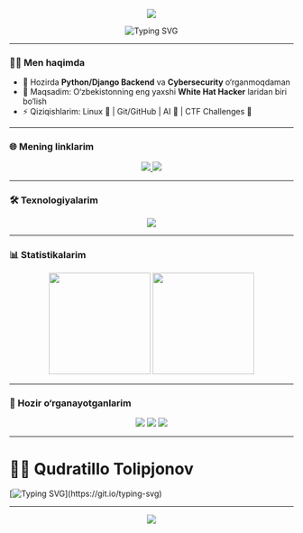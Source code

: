 <!-- Profil Banner -->
<p align="center">
  <img src="https://capsule-render.vercel.app/api?type=waving&color=0:0f0c29,100:302b63&height=200&section=header&text=Qudratillo%20Tolipjonov&fontSize=45&fontColor=ffffff&animation=fadeIn" />
</p>

<!-- Typing Animation -->
<p align="center">
  <img src="https://readme-typing-svg.herokuapp.com?font=Fira+Code&size=22&duration=3000&pause=1000&color=00FF00&center=true&vCenter=true&width=500&lines=Backend+Developer;Cybersecurity+Enthusiast;Open-Source+Contributor;Lifelong+Learner" alt="Typing SVG" />
</p>

---

### 👨‍💻 Men haqimda
- 🌱 Hozirda **Python/Django Backend** va **Cybersecurity** o‘rganmoqdaman  
- 🎯 Maqsadim: O‘zbekistonning eng yaxshi **White Hat Hacker** laridan biri bo‘lish  
- ⚡ Qiziqishlarim: Linux 🐧 | Git/GitHub | AI 🤖 | CTF Challenges 🔐  

---

### 🌐 Mening linklarim
<p align="center">
  <a href="https://github.com/tolipjonovqudratillo0423">
    <img src="https://img.shields.io/badge/GitHub-100000?style=for-the-badge&logo=github&logoColor=white"/>
  </a>
  <a href="https://www.linkedin.com/in/qudratillo-tolipjonov-a943ba381">
    <img src="https://img.shields.io/badge/LinkedIn-0077B5?style=for-the-badge&logo=linkedin&logoColor=white"/>
  </a>
</p>

---

### 🛠️ Texnologiyalarim
<p align="center">
  <img src="https://skillicons.dev/icons?i=python,django,git,github,linux,html,css,js,postgresql,docker&theme=dark" />
</p>

---

### 📊 Statistikalarim
<p align="center">
  <img src="https://github-readme-stats.vercel.app/api?username=tolipjonovqudratillo0423&show_icons=true&theme=tokyonight" height="180"/>
  <img src="https://github-readme-streak-stats.herokuapp.com/?user=tolipjonovqudratillo0423&theme=tokyonight" height="180"/>
</p>

---

### 🚀 Hozir o‘rganayotganlarim
<p align="center">
  <img src="https://img.shields.io/badge/FastAPI-009688?style=for-the-badge&logo=fastapi&logoColor=white"/>
  <img src="https://img.shields.io/badge/React-20232A?style=for-the-badge&logo=react&logoColor=61DAFB"/>
  <img src="https://img.shields.io/badge/Docker-2496ED?style=for-the-badge&logo=docker&logoColor=white"/>
</p>

---


# 👨‍💻 Qudratillo Tolipjonov  

[![Typing SVG](https://readme-typing-svg.herokuapp.com?font=Fira+Code&size=22&duration=2500&pause=1000&color=00FF00&center=true&vCenter=true&width=1000&lines=1.+Code+is+like+humor.+When+you+have+to+explain+it,+it's+bad.;2.+In+code+we+trust.;3.+Programming+is+the+art+of+thinking+clearly.;4.+Fixing+bugs+teaches+more+than+writing+perfect+code.;5.+Talk+is+cheap,+show+me+the+code.;6.+A+good+programmer+is+lazy+in+the+right+way.;7.+Debugging+is+like+being+a+detective.;8.+Code+never+lies,+comments+sometimes+do.;9.+First,+solve+the+problem.+Then,+write+the+code.;10.+Simplicity+is+the+soul+of+efficiency.;11.+The+best+code+is+no+code+at+all.;12.+Every+bug+is+a+lesson+in+disguise.;13.+If+it+works,+don’t+touch+it.;14.+Code+smarter,+not+harder.;15.+Good+code+is+its+own+best+documentation.;16.+A+programmer+is+a+machine+that+turns+caffeine+into+code.;17.+Code+is+read+more+than+written.;18.+Make+it+work,+make+it+right,+make+it+fast.;19.+Perfection+is+achieved+not+when+there+is+nothing+more+to+add,+but+when+nothing+left+to+take+away.;20.+Programming+is+99%+thinking,+1%+typing.)](https://git.io/typing-svg)


---

<p align="center">
  <img src="https://capsule-render.vercel.app/api?type=waving&color=0:302b63,100:0f0c29&height=120&section=footer"/>
</p>
